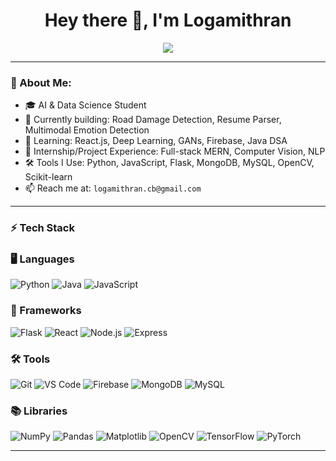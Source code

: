 <h1 align="center">Hey there 👋, I'm Logamithran</h1>
<p align="center">
  <img src="https://readme-typing-svg.herokuapp.com/?lines=An+AI+Engineer+in+the+making;2nd+Year+AI+%26+DS+Student;Open+Source+Lover+❤️;Always+Learning...&center=true&width=500&height=45" />
</p>

---

### 🧠 About Me:
- 🎓 AI & Data Science Student 
- 🔭 Currently building: Road Damage Detection, Resume Parser, Multimodal Emotion Detection
- 🌱 Learning: React.js, Deep Learning, GANs, Firebase, Java DSA
- 💼 Internship/Project Experience: Full-stack MERN, Computer Vision, NLP
- 🛠 Tools I Use: Python, JavaScript, Flask, MongoDB, MySQL, OpenCV, Scikit-learn
- 📫 Reach me at: `logamithran.cb@gmail.com`

---

### ⚡ Tech Stack

### 🖥️ Languages

![Python](https://img.shields.io/badge/Python-3776AB?style=flat&logo=python&logoColor=white)
![Java](https://img.shields.io/badge/Java-ED8B00?style=flat&logo=openjdk&logoColor=white)
![JavaScript](https://img.shields.io/badge/JavaScript-F7DF1E?style=flat&logo=javascript&logoColor=black)

### 🚀 Frameworks

![Flask](https://img.shields.io/badge/Flask-000000?style=flat&logo=flask&logoColor=white)
![React](https://img.shields.io/badge/React-20232A?style=flat&logo=react&logoColor=61DAFB)
![Node.js](https://img.shields.io/badge/Node.js-339933?style=flat&logo=nodedotjs&logoColor=white)
![Express](https://img.shields.io/badge/Express.js-404D59?style=flat)

### 🛠️ Tools

![Git](https://img.shields.io/badge/Git-F05032?style=flat&logo=git&logoColor=white)
![VS Code](https://img.shields.io/badge/VS_Code-007ACC?style=flat&logo=visual-studio-code&logoColor=white)
![Firebase](https://img.shields.io/badge/Firebase-FFCA28?style=flat&logo=firebase&logoColor=black)
![MongoDB](https://img.shields.io/badge/MongoDB-47A248?style=flat&logo=mongodb&logoColor=white)
![MySQL](https://img.shields.io/badge/MySQL-005C84?style=flat&logo=mysql&logoColor=white)

### 📚 Libraries

![NumPy](https://img.shields.io/badge/NumPy-013243?style=flat&logo=numpy&logoColor=white)
![Pandas](https://img.shields.io/badge/Pandas-150458?style=flat&logo=pandas&logoColor=white)
![Matplotlib](https://img.shields.io/badge/Matplotlib-ffffff?style=flat&logo=matplotlib&logoColor=black)
![OpenCV](https://img.shields.io/badge/OpenCV-5C3EE8?style=flat&logo=opencv&logoColor=white)
![TensorFlow](https://img.shields.io/badge/TensorFlow-FF6F00?style=flat&logo=tensorflow&logoColor=white)
![PyTorch](https://img.shields.io/badge/PyTorch-EE4C2C?style=flat&logo=pytorch&logoColor=white)

---

